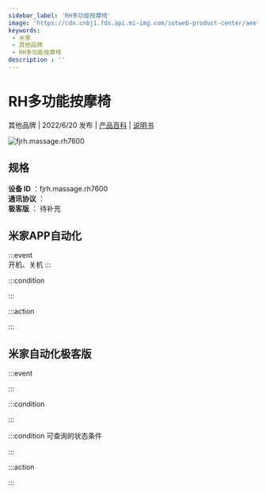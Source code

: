 ```yaml
---
sidebar_label: 'RH多功能按摩椅'
image: 'https://cdn.cnbj1.fds.api.mi-img.com/iotweb-product-center/aeef91d86e9f37cadc4baf2ccf43890c_1650887723653.png?GalaxyAccessKeyId=AKVGLQWBOVIRQ3XLEW&Expires=9223372036854775807&Signature=b4NI+xztvMTHkPanpgXj7oizCE8='
keywords: 
 - 米家
 - 其他品牌
 - RH多功能按摩椅
description : ''
---
```

# RH多功能按摩椅

其他品牌 | 2022/6/20 发布 | [产品百科](https://home.mi.com/webapp/content/baike/product/index.html?model=fjrh.massage.rh7600/) | [说明书](https://home.mi.com/views/introduction.html?model=fjrh.massage.rh7600&region=cn)

![fjrh.massage.rh7600](https://cdn.cnbj1.fds.api.mi-img.com/iotweb-product-center/aeef91d86e9f37cadc4baf2ccf43890c_1650887723653.png?GalaxyAccessKeyId=AKVGLQWBOVIRQ3XLEW&Expires=9223372036854775807&Signature=b4NI+xztvMTHkPanpgXj7oizCE8=)

## 规格  
> 
**设备 ID** ：fjrh.massage.rh7600  
**通讯协议** ：  
**极客版**  ： 待补充 


## 米家APP自动化  

:::event  
开机、关机
:::

:::condition  

:::

:::action   

:::

## 米家自动化极客版  

:::event  

:::

:::condition  

:::

:::condition 可查询的状态条件  

:::

:::action  

:::

        
